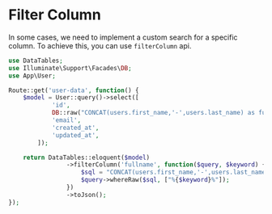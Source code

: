 # Filter Column

In some cases, we need to implement a custom search for a specific column.
To achieve this, you can use `filterColumn` api.

```php
use DataTables;
use Illuminate\Support\Facades\DB;
use App\User;

Route::get('user-data', function() {
	$model = User::query()->select([
			'id',
            DB::raw("CONCAT(users.first_name,'-',users.last_name) as fullname"),
            'email',
            'created_at',
            'updated_at',
        ]);

	return DataTables::eloquent($model)
				->filterColumn('fullname', function($query, $keyword) {
					$sql = "CONCAT(users.first_name,'-',users.last_name)  like ?";
	                $query->whereRaw($sql, ["%{$keyword}%"]);
	            })
				->toJson();
});
```
